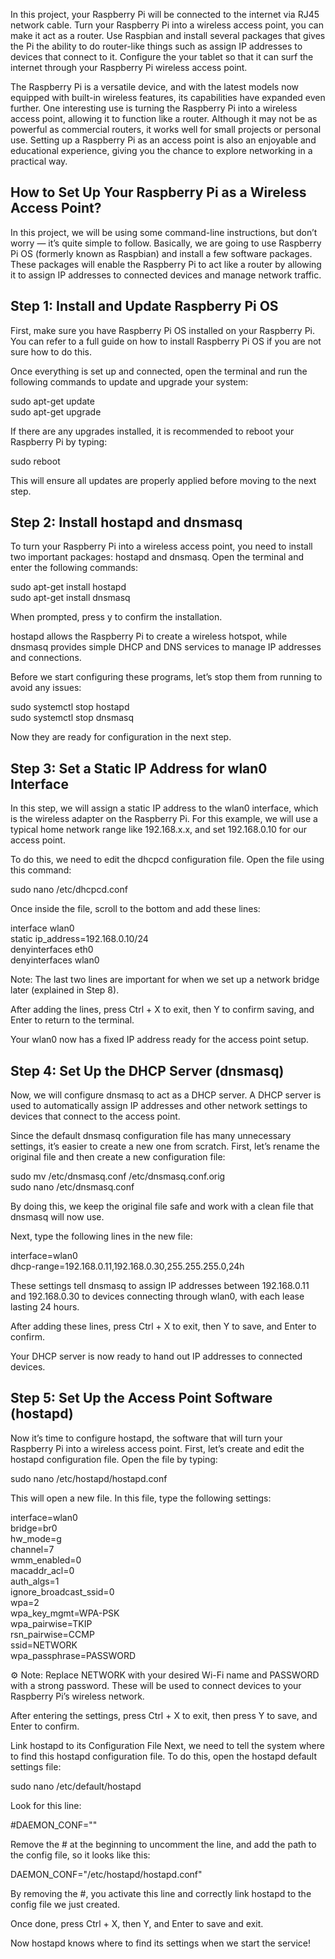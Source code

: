 In this project, your Raspberry Pi will be connected to the internet via RJ45 network cable. 
Turn your Raspberry Pi into a wireless access point, you can make it act as a router. 
Use Raspbian and install several packages that gives the Pi the ability to do router-like things such as assign IP addresses to devices that connect to it. 
Configure the your tablet so that it can surf the internet through your Raspberry Pi wireless access point. 

The Raspberry Pi is a versatile device, and with the latest models now equipped with built-in wireless features, its capabilities have expanded even further. 
One interesting use is turning the Raspberry Pi into a wireless access point, allowing it to function like a router. 
Although it may not be as powerful as commercial routers, it works well for small projects or personal use. 
Setting up a Raspberry Pi as an access point is also an enjoyable and educational experience, giving you the chance to explore networking in a practical way.

How to Set Up Your Raspberry Pi as a Wireless Access Point?
-----
In this project, we will be using some command-line instructions, but don’t worry — it’s quite simple to follow. 
Basically, we are going to use Raspberry Pi OS (formerly known as Raspbian) and install a few software packages. 
These packages will enable the Raspberry Pi to act like a router by allowing it to assign IP addresses to connected devices and manage network traffic.

Step 1: Install and Update Raspberry Pi OS
-----
First, make sure you have Raspberry Pi OS installed on your Raspberry Pi. You can refer to a full guide on how to install Raspberry Pi OS if you are not sure how to do this.

Once everything is set up and connected, open the terminal and run the following commands to update and upgrade your system:

sudo apt-get update  
sudo apt-get upgrade  

If there are any upgrades installed, it is recommended to reboot your Raspberry Pi by typing:

sudo reboot  

This will ensure all updates are properly applied before moving to the next step.

Step 2: Install hostapd and dnsmasq
-----
To turn your Raspberry Pi into a wireless access point, you need to install two important packages: hostapd and dnsmasq. Open the terminal and enter the following commands:

sudo apt-get install hostapd  
sudo apt-get install dnsmasq  

When prompted, press y to confirm the installation.

hostapd allows the Raspberry Pi to create a wireless hotspot, while dnsmasq provides simple DHCP and DNS services to manage IP addresses and connections.

Before we start configuring these programs, let’s stop them from running to avoid any issues:

sudo systemctl stop hostapd  
sudo systemctl stop dnsmasq  

Now they are ready for configuration in the next step.

Step 3: Set a Static IP Address for wlan0 Interface
-----
In this step, we will assign a static IP address to the wlan0 interface, which is the wireless adapter on the Raspberry Pi. For this example, we will use a typical home network range like 192.168.x.x, and set 192.168.0.10 for our access point.

To do this, we need to edit the dhcpcd configuration file. Open the file using this command:

sudo nano /etc/dhcpcd.conf  

Once inside the file, scroll to the bottom and add these lines:

interface wlan0  
static ip_address=192.168.0.10/24  
denyinterfaces eth0  
denyinterfaces wlan0  

Note: The last two lines are important for when we set up a network bridge later (explained in Step 8).

After adding the lines, press Ctrl + X to exit, then Y to confirm saving, and Enter to return to the terminal.

Your wlan0 now has a fixed IP address ready for the access point setup.

Step 4: Set Up the DHCP Server (dnsmasq)
-----
Now, we will configure dnsmasq to act as a DHCP server. A DHCP server is used to automatically assign IP addresses and other network settings to devices that connect to the access point.

Since the default dnsmasq configuration file has many unnecessary settings, it’s easier to create a new one from scratch. First, let’s rename the original file and then create a new configuration file:

sudo mv /etc/dnsmasq.conf /etc/dnsmasq.conf.orig  
sudo nano /etc/dnsmasq.conf  

By doing this, we keep the original file safe and work with a clean file that dnsmasq will now use.

Next, type the following lines in the new file:

interface=wlan0  
dhcp-range=192.168.0.11,192.168.0.30,255.255.255.0,24h  

These settings tell dnsmasq to assign IP addresses between 192.168.0.11 and 192.168.0.30 to devices connecting through wlan0, with each lease lasting 24 hours.

After adding these lines, press Ctrl + X to exit, then Y to save, and Enter to confirm.

Your DHCP server is now ready to hand out IP addresses to connected devices.

Step 5: Set Up the Access Point Software (hostapd)
-----
Now it’s time to configure hostapd, the software that will turn your Raspberry Pi into a wireless access point. First, let’s create and edit the hostapd configuration file. Open the file by typing:

sudo nano /etc/hostapd/hostapd.conf  

This will open a new file. In this file, type the following settings:

interface=wlan0  
bridge=br0  
hw_mode=g  
channel=7  
wmm_enabled=0  
macaddr_acl=0  
auth_algs=1  
ignore_broadcast_ssid=0  
wpa=2  
wpa_key_mgmt=WPA-PSK  
wpa_pairwise=TKIP  
rsn_pairwise=CCMP  
ssid=NETWORK  
wpa_passphrase=PASSWORD  

⚙️ Note: Replace NETWORK with your desired Wi-Fi name and PASSWORD with a strong password. These will be used to connect devices to your Raspberry Pi’s wireless network.

After entering the settings, press Ctrl + X to exit, then press Y to save, and Enter to confirm.

Link hostapd to its Configuration File
Next, we need to tell the system where to find this hostapd configuration file. To do this, open the hostapd default settings file:

sudo nano /etc/default/hostapd 

Look for this line:

#DAEMON_CONF=""

Remove the # at the beginning to uncomment the line, and add the path to the config file, so it looks like this:

DAEMON_CONF="/etc/hostapd/hostapd.conf"  

By removing the #, you activate this line and correctly link hostapd to the config file we just created.

Once done, press Ctrl + X, then Y, and Enter to save and exit.

Now hostapd knows where to find its settings when we start the service!









